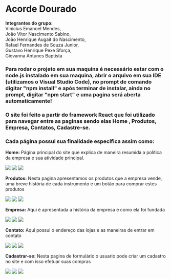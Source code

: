 <h1>Acorde Dourado</h1>
<p><strong>Integrantes do grupo:</strong>
<br/>
Vinicius Emanoel Mendes,
<br/>
João Vitor Nascimento Sabino,
<br/>
João Henrique Augait do Nascimento,
<br/>
Rafael Fernandes de Souza Junior,
<br/>
Gustavo Henrique Pexe Sforça,
<br/>
Giovanna Antunes Baptista</p>

<h3>Para rodar o projeto em sua maquina é necessário estar com o node.js instalado em sua maquina, abrir o arquivo em sua IDE (utilizamos o Visual Studio Code), no prompt de comando digitar "npm install" e após terminar de instalar, ainda no prompt, digitar "npm start" e uma pagina será aberta automaticamente!</h3>

<h3>O site foi feito a partir do framework <strong>React</strong> que foi utilizado para navegar entre as paginas sendo elas <strong>Home</strong> , <strong>Produtos</strong>, <strong>Empresa</strong>, <strong>Contatos</strong>,  <strong>Cadastre-se</strong>.</h3>

<h3>Cada página possui sua finalidade especifica assim como:</h3>

<p><strong>Home:</strong> Página principal do site que explica de maneira resumida a politica da empresa e sua atividade principal.</p>
<img src="https://user-images.githubusercontent.com/96800895/198886556-2c80b6c1-faca-4945-ade1-f66151bc2279.png"/>
<img src="https://user-images.githubusercontent.com/96800895/198886563-00cd7ab7-0b5f-4bfe-b14f-3010aee99d5a.png"/>
<img src="https://user-images.githubusercontent.com/96800895/198886567-90744554-d81e-47c2-a1de-18c2a7209113.png"/>

<p><strong>Produtos:</strong> Nesta pagina apresentamos os produtos que a empresa vende, uma breve história de cada instrumento e um botão para comprar estes produtos</p>
<img src="https://user-images.githubusercontent.com/96800895/198886556-2c80b6c1-faca-4945-ade1-f66151bc2279.png"/>
<img src="https://user-images.githubusercontent.com/96800895/198886564-ff311e51-dc98-4375-9c1e-e4d7495b0517.png"/>
<img src="https://user-images.githubusercontent.com/96800895/198886567-90744554-d81e-47c2-a1de-18c2a7209113.png"/>

<p><strong>Empresa:</strong> Aqui é apresentada a história da empresa e como ela foi fundada</p>
<img src="https://user-images.githubusercontent.com/96800895/198886556-2c80b6c1-faca-4945-ade1-f66151bc2279.png"/>
<img src="https://user-images.githubusercontent.com/96800895/198886560-ca83e623-3638-4bdc-91c9-f184a3377353.png"/>
<img src="https://user-images.githubusercontent.com/96800895/198886567-90744554-d81e-47c2-a1de-18c2a7209113.png"/>

<p><strong>Contato:</strong> Aqui possui o endereço das lojas e as maneiras de entrar em contato</p>
<img src="https://user-images.githubusercontent.com/96800895/198886556-2c80b6c1-faca-4945-ade1-f66151bc2279.png"/>
<img src="https://user-images.githubusercontent.com/96800895/198886559-9dd3d1c9-9fc2-473f-978e-f275b8bebb14.png"/>
<img src="https://user-images.githubusercontent.com/96800895/198886567-90744554-d81e-47c2-a1de-18c2a7209113.png"/>

<p><strong>Cadastrar-se:</strong> Nesta pagina de formulário o usuario pode criar um cadastro no site e com isso efetuar suas compras</p>
<img src="https://user-images.githubusercontent.com/96800895/198886556-2c80b6c1-faca-4945-ade1-f66151bc2279.png"/>
<img src="https://user-images.githubusercontent.com/96800895/198886558-a5d5cefa-12b4-4bc7-b629-1601ebf1bdbf.png"/>
<img src="https://user-images.githubusercontent.com/96800895/198886567-90744554-d81e-47c2-a1de-18c2a7209113.png"/>
